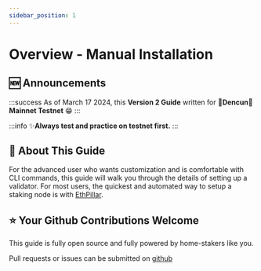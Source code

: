 ```yaml
---
sidebar_position: 1
---
```


# Overview - Manual Installation

## :new: Announcements

:::success
As of March 17 2024, this **Version 2 Guide** written for **🦉Dencun**🦉 **Mainnet Testnet** :grin:
:::

:::info
:sparkles:**Always test and practice on testnet first.**
:::

## :wrench: About This Guide

For the advanced user who wants customization and is comfortable with CLI commands, this guide will walk you through the details of setting up a validator. For most users, the quickest and automated way to setup a staking node is with [EthPillar](/ethpillar).

## ⭐ Your Github Contributions Welcome

This guide is fully open source and fully powered by home-stakers like you.

Pull requests or issues can be submitted on [github](https://github.com/coincashew/ethpillar)
